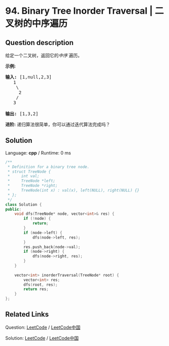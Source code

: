 # 94. Binary Tree Inorder Traversal | 二叉树的中序遍历

## Question description

<!--If you want to use the English description, use <p>Given a binary tree, return the <em>inorder</em> traversal of its nodes&#39; values.</p>

<p><strong>Example:</strong></p>

<pre>
<strong>Input:</strong> [1,null,2,3]
   1
    \
     2
    /
   3

<strong>Output:</strong> [1,3,2]</pre>

<p><strong>Follow up:</strong> Recursive solution is trivial, could you do it iteratively?</p>
 instead-->
<p>给定一个二叉树，返回它的<em>中序&nbsp;</em>遍历。</p>

<p><strong>示例:</strong></p>

<pre><strong>输入:</strong> [1,null,2,3]
   1
    \
     2
    /
   3

<strong>输出:</strong> [1,3,2]</pre>

<p><strong>进阶:</strong>&nbsp;递归算法很简单，你可以通过迭代算法完成吗？</p>




## Solution

Language: **cpp**  /  Runtime: 0 ms

```cpp
/**
 * Definition for a binary tree node.
 * struct TreeNode {
 *     int val;
 *     TreeNode *left;
 *     TreeNode *right;
 *     TreeNode(int x) : val(x), left(NULL), right(NULL) {}
 * };
 */
class Solution {
public:
    void dfs(TreeNode* node, vector<int>& res) {
        if (!node) {
            return;
        }
        if (node->left) {
            dfs(node->left, res);
        }
        res.push_back(node->val);
        if (node->right) {
            dfs(node->right, res);
        }
    }
    
    vector<int> inorderTraversal(TreeNode* root) {
        vector<int> res;
        dfs(root, res);
        return res;
    }
};
```



## Related Links

Question: [LeetCode](https://leetcode.com/problems/binary-tree-inorder-traversal/description/)  /  [LeetCode中国](https://leetcode-cn.com/problems/binary-tree-inorder-traversal/description/)

Solution: [LeetCode](https://leetcode.com/articles/binary-tree-inorder-traversal/)  /  [LeetCode中国](https://leetcode-cn.com/articles/binary-tree-inorder-traversal/)
